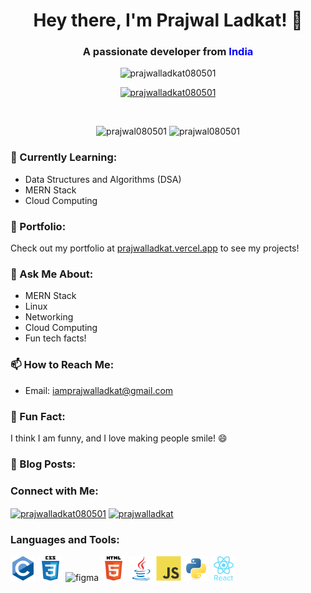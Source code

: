 <h1 align="center">Hey there, I'm Prajwal Ladkat! 👋</h1>
<h3 align="center">A passionate developer from <span style="color:blue;"><b>India</b> </span></h3>

<p align="center"> <img src="https://komarev.com/ghpvc/?username=prajwalladkat080501&label=Profile%20views&color=0e75b6&style=flat" alt="prajwalladkat080501" /> </p>

<p align="center"> <a href="https://github.com/ryo-ma/github-profile-trophy"><img src="https://github-profile-trophy.vercel.app/?username=prajwal080501" alt="prajwalladkat080501" /></a> </p>

<p align="center"> <a href="https://twitter.com/" target="blank"><img src="https://img.shields.io/twitter/follow/?logo=twitter&style=for-the-badge" alt="" /></a> </p>

<p align="center">
  <img src="https://github-readme-stats.vercel.app/api?username=prajwal080501&show_icons=true&locale=en" alt="prajwal080501" />
  <img src="https://github-readme-streak-stats.herokuapp.com/?user=prajwal080501&" alt="prajwal080501" />
</p>

### 🌱 Currently Learning:
- Data Structures and Algorithms (DSA)
- MERN Stack
- Cloud Computing

### 💼 Portfolio:
Check out my portfolio at [prajwalladkat.vercel.app](https://prajwalladkat.vercel.app) to see my projects!

### 💬 Ask Me About:
- MERN Stack
- Linux
- Networking
- Cloud Computing
- Fun tech facts!

### 📫 How to Reach Me:
- Email: iamprajwalladkat@gmail.com

### 🚀 Fun Fact:
I think I am funny, and I love making people smile! 😄

### 📝 Blog Posts:
<!-- Your latest blog posts will be displayed here. -->

<h3 align="left">Connect with Me:</h3>
<p align="left">
  <a href="https://dev.to/prajwalladkat080501" target="blank"><img align="center" src="https://raw.githubusercontent.com/rahuldkjain/github-profile-readme-generator/master/src/images/icons/Social/devto.svg" alt="prajwalladkat080501" height="30" width="40" /></a>
  <a href="https://linkedin.com/in/prajwalladkat" target="blank"><img align="center" src="https://raw.githubusercontent.com/rahuldkjain/github-profile-readme-generator/master/src/images/icons/Social/linked-in-alt.svg" alt="prajwalladkat" height="30" width="40" /></a>
</p>

<h3 align="left">Languages and Tools:</h3>
<p align="left"> 
  <img src="https://raw.githubusercontent.com/devicons/devicon/master/icons/c/c-original.svg" alt="c" width="40" height="40"/>
  <img src="https://raw.githubusercontent.com/devicons/devicon/master/icons/css3/css3-original-wordmark.svg" alt="css3" width="40" height="40"/>
  <img src="https://www.vectorlogo.zone/logos/figma/figma-icon.svg" alt="figma" width="40" height="40"/>
  <img src="https://raw.githubusercontent.com/devicons/devicon/master/icons/html5/html5-original-wordmark.svg" alt="html5" width="40" height="40"/>
  <img src="https://raw.githubusercontent.com/devicons/devicon/master/icons/java/java-original.svg" alt="java" width="40" height="40"/>
  <img src="https://raw.githubusercontent.com/devicons/devicon/master/icons/javascript/javascript-original.svg" alt="javascript" width="40" height="40"/>
  <img src="https://raw.githubusercontent.com/devicons/devicon/master/icons/python/python-original.svg" alt="python" width="40" height="40"/>
  <img src="https://raw.githubusercontent.com/devicons/devicon/master/icons/react/react-original-wordmark.svg" alt="react" width="40" height="40"/>
</p>

<!-- Your latest blog posts will be displayed here, if you have a blog. You can remove this section if you don't have one. -->

